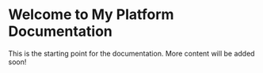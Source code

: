 # Welcome to My Platform Documentation

This is the starting point for the documentation. More content will be added soon!
